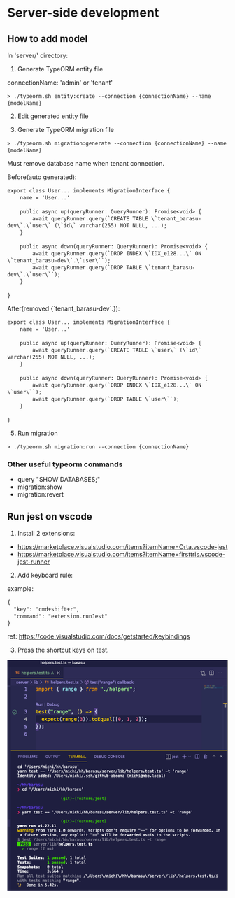 # Server-side development

## How to add model

In 'server/' directory:

1. Generate TypeORM entity file

connectionName: 'admin' or 'tenant'

```
> ./typeorm.sh entity:create --connection {connectionName} --name {modelName}
```

2. Edit generated entity file

3. Generate TypeORM migration file

```
> ./typeorm.sh migration:generate --connection {connectionName} --name {modelName}
```

Must remove database name when tenant connection.

Before(auto generated):

```
export class User... implements MigrationInterface {
    name = 'User...'

    public async up(queryRunner: QueryRunner): Promise<void> {
        await queryRunner.query(`CREATE TABLE \`tenant_barasu-dev\`.\`user\` (\`id\` varchar(255) NOT NULL, ...);
    }

    public async down(queryRunner: QueryRunner): Promise<void> {
        await queryRunner.query(`DROP INDEX \`IDX_e128...\` ON \`tenant_barasu-dev\`.\`user\``);
        await queryRunner.query(`DROP TABLE \`tenant_barasu-dev\`.\`user\``);
    }

}
```

After(removed {\`tenant_barasu-dev\`.}):

```
export class User... implements MigrationInterface {
    name = 'User...'

    public async up(queryRunner: QueryRunner): Promise<void> {
        await queryRunner.query(`CREATE TABLE \`user\` (\`id\` varchar(255) NOT NULL, ...);
    }

    public async down(queryRunner: QueryRunner): Promise<void> {
        await queryRunner.query(`DROP INDEX \`IDX_e128...\` ON \`user\``);
        await queryRunner.query(`DROP TABLE \`user\``);
    }

}
```

5. Run migration

```
> ./typeorm.sh migration:run --connection {connectionName}
```

### Other useful typeorm commands

- query "SHOW DATABASES;"
- migration:show
- migration:revert

## Run jest on vscode

1. Install 2 extensions:

- https://marketplace.visualstudio.com/items?itemName=Orta.vscode-jest
- https://marketplace.visualstudio.com/items?itemName=firsttris.vscode-jest-runner

2.  Add keyboard rule:

example:

```
{
  "key": "cmd+shift+r",
  "command": "extension.runJest"
}
```

ref: https://code.visualstudio.com/docs/getstarted/keybindings

3.  Press the shortcut keys on test.

![](start-server.run-jest-on-vscode.png)
